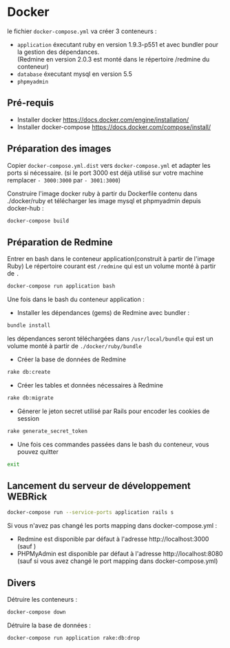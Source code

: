 # Docker

le fichier `docker-compose.yml` va créer 3 conteneurs :
- `application` éxecutant ruby en version 1.9.3-p551 et avec bundler pour la gestion des dépendances.  
   (Redmine en version 2.0.3 est monté dans le répertoire /redmine du conteneur)
- `database` éxecutant mysql en version 5.5
- `phpmyadmin`


## Pré-requis

- Installer docker https://docs.docker.com/engine/installation/
- Installer docker-compose https://docs.docker.com/compose/install/

## Préparation des images

Copier `docker-compose.yml.dist` vers `docker-compose.yml` et adapter les ports si nécessaire.
(si le port 3000 est déjà utilisé sur votre machine remplacer `- 3000:3000` par `- 3001:3000`)

Construire l'image docker ruby à partir du Dockerfile contenu dans ./docker/ruby et télécharger les image mysql et phpmyadmin depuis docker-hub :

```bash
docker-compose build
```

## Préparation de Redmine

Entrer en bash dans le conteneur application(construit à partir de l'image Ruby)
Le répertoire courant est `/redmine` qui est un volume monté à partir de `.`

```bash
docker-compose run application bash
```

Une fois dans le bash du conteneur application :

- Installer les dépendances (gems) de Redmine avec bundler :
```bash
bundle install
```
les dépendances seront téléchargées dans `/usr/local/bundle` qui est un volume monté à partir de `./docker/ruby/bundle`

- Créer la base de données de Redmine
```bash
rake db:create
```
- Créer les tables et données nécessaires à Redmine
```bash
rake db:migrate
```
- Génerer le jeton secret utilisé par Rails pour encoder les cookies de session
```bash
rake generate_secret_token
```

- Une fois ces commandes passées dans le bash du conteneur, vous pouvez quitter
```bash
exit
```

## Lancement du serveur de développement WEBRick

```bash
docker-compose run --service-ports application rails s
```

Si vous n'avez pas changé les ports mapping dans docker-compose.yml :
- Redmine est disponible par défaut à l'adresse http://localhost:3000 (sauf )
- PHPMyAdmin est disponible par défaut à l'adresse http://localhost:8080 (sauf si vous avez changé le port mapping dans docker-compose.yml)

## Divers

Détruire les conteneurs :
```bash
docker-compose down
```

Détruire la base de données :
```bash
docker-compose run application rake:db:drop
```

